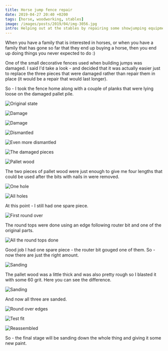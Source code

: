 ```yaml
---
title: Horse jump fence repair
date: 2019-04-27 20:40 +0200
tags: [horse, woodworking, stables]
image: /images/posts/2019/04/img-3056.jpg
intro: Helping out at the stables by repairing some showjumping equipment
---
```


When you have a family that is interested in horses, or when you have a family that has gone so far that they end up buying a horse, then you end up doing things you never expected to do :)

One of the small decorative fences used when building jumps was damaged. I said I'd take a look - and decided that it was actually easier just to replace the three pieces that were damaged rather than repair them in place (it would be a repair that would last longer).

So - I took the fence home along with a couple of planks that were lying loose on the damaged pallet pile.

![Original state](/images/posts/2019/04/img-3038.jpg)

![Damage](/images/posts/2019/04/img-3039.jpg)

![Damage](/images/posts/2019/04/img-3040.jpg)

![Dismantled](/images/posts/2019/04/img-3042.jpg)

![Even more dismantled](/images/posts/2019/04/img-3044.jpg)

![The damaged pieces](/images/posts/2019/04/img-3045.jpg)

![Pallet wood](/images/posts/2019/04/img-3046.jpg)

The two pieces of pallet wood were just enough to give me four lengths that could be used after the bits with nails in were removed.

![One hole](/images/posts/2019/04/img-3047.jpg)

![All holes](/images/posts/2019/04/img-3048.jpg)

At this point - I still had one spare piece.

![First round over](/images/posts/2019/04/img-3049.jpg)

The round tops were done using an edge following router bit and one of the original parts.

![All the round tops done](/images/posts/2019/04/img-3050.jpg)

Good job I had one spare piece - the router bit gouged one of them. So - now there are just the right amount.

![Sanding](/images/posts/2019/04/img-3051.jpg)

The pallet wood was a little thick and was also pretty rough so I blasted it with some 60 grit. Here you can see the difference.

![Sanding](/images/posts/2019/04/img-3052.jpg)

And now all three are sanded. 

![Round over edges](/images/posts/2019/04/img-3054.jpg)

![Test fit](/images/posts/2019/04/img-3055.jpg)

![Reassembled](/images/posts/2019/04/img-3056.jpg)

So - the final stage will be sanding down the whole thing and giving it some new paint.
